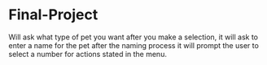 # Final-Project
Will ask what type of pet you want after you make a selection, it will ask to enter a name for the pet after the naming process it will prompt the user to select a number for actions stated in the menu.
